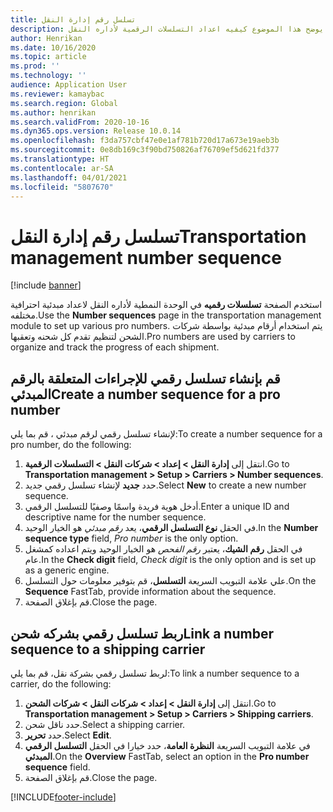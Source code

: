 ```yaml
---
title: تسلسل رقم إدارة النقل
description: يوضح هذا الموضوع كيفيه اعداد التسلسلات الرقمية لأداره النقل.
author: Henrikan
ms.date: 10/16/2020
ms.topic: article
ms.prod: ''
ms.technology: ''
audience: Application User
ms.reviewer: kamaybac
ms.search.region: Global
ms.author: henrikan
ms.search.validFrom: 2020-10-16
ms.dyn365.ops.version: Release 10.0.14
ms.openlocfilehash: f3da757cbf47e0e1af781b720d17a673e19aeb3b
ms.sourcegitcommit: 0e8db169c3f90bd750826af76709ef5d621fd377
ms.translationtype: HT
ms.contentlocale: ar-SA
ms.lasthandoff: 04/01/2021
ms.locfileid: "5807670"
---
```

# <a name="transportation-management-number-sequence"></a><span data-ttu-id="8a0f7-103">تسلسل رقم إدارة النقل</span><span class="sxs-lookup"><span data-stu-id="8a0f7-103">Transportation management number sequence</span></span>

[!include [banner](../includes/banner.md)]

<span data-ttu-id="8a0f7-104">استخدم الصفحة **تسلسلات رقميه** في الوحدة النمطية لأداره النقل لاعداد مبدئية احترافية مختلفه.</span><span class="sxs-lookup"><span data-stu-id="8a0f7-104">Use the **Number sequences** page in the transportation management module to set up various pro numbers.</span></span> <span data-ttu-id="8a0f7-105">يتم استخدام أرقام مبدئية بواسطة شركات الشحن لتنظيم تقدم كل شحنه وتعقبها.</span><span class="sxs-lookup"><span data-stu-id="8a0f7-105">Pro numbers are used by carriers to organize and track the progress of each shipment.</span></span>

## <a name="create-a-number-sequence-for-a-pro-number"></a><span data-ttu-id="8a0f7-106">قم بإنشاء تسلسل رقمي للإجراءات المتعلقة بالرقم المبدئي</span><span class="sxs-lookup"><span data-stu-id="8a0f7-106">Create a number sequence for a pro number</span></span>

<span data-ttu-id="8a0f7-107">لإنشاء تسلسل رقمي لرقم مبدئي ، قم بما يلي:</span><span class="sxs-lookup"><span data-stu-id="8a0f7-107">To create a number sequence for a pro number, do the following:</span></span>

1. <span data-ttu-id="8a0f7-108">انتقل إلى **إدارة النقل \> إعداد \> شركات النقل‬‬ \> التسلسلات الرقمية‬**.</span><span class="sxs-lookup"><span data-stu-id="8a0f7-108">Go to **Transportation management \> Setup \> Carriers \> Number sequences**.</span></span>
1. <span data-ttu-id="8a0f7-109">حدد **جديد** لإنشاء تسلسل رقمي جديد.</span><span class="sxs-lookup"><span data-stu-id="8a0f7-109">Select **New** to create a new number sequence.</span></span>
1. <span data-ttu-id="8a0f7-110">أدخل هوية فريدة واسمًا وصفيًا للتسلسل الرقمي.</span><span class="sxs-lookup"><span data-stu-id="8a0f7-110">Enter a unique ID and descriptive name for the number sequence.</span></span>
1. <span data-ttu-id="8a0f7-111">في الحقل **نوع التسلسل الرقمي**، يعد *رقم مبدئي* هو الخيار الوحيد.</span><span class="sxs-lookup"><span data-stu-id="8a0f7-111">In the **Number sequence type** field, *Pro number* is the only option.</span></span>
1. <span data-ttu-id="8a0f7-112">في الحقل **رقم الشيك**، يعتبر *رقم الفحص* هو الخيار الوحيد ويتم اعداده كمشغل عام.</span><span class="sxs-lookup"><span data-stu-id="8a0f7-112">In the **Check digit** field, *Check digit* is the only option and is set up as a generic engine.</span></span>
1. <span data-ttu-id="8a0f7-113">علي علامة التبويب السريعة **التسلسل**، قم بتوفير معلومات حول التسلسل.</span><span class="sxs-lookup"><span data-stu-id="8a0f7-113">On the **Sequence** FastTab, provide information about the sequence.</span></span>
1. <span data-ttu-id="8a0f7-114">قم بإغلاق الصفحة.</span><span class="sxs-lookup"><span data-stu-id="8a0f7-114">Close the page.</span></span>

## <a name="link-a-number-sequence-to-a-shipping-carrier"></a><span data-ttu-id="8a0f7-115">ربط تسلسل رقمي بشركه شحن</span><span class="sxs-lookup"><span data-stu-id="8a0f7-115">Link a number sequence to a shipping carrier</span></span>

<span data-ttu-id="8a0f7-116">لربط تسلسل رقمي بشركة نقل، قم بما يلي:</span><span class="sxs-lookup"><span data-stu-id="8a0f7-116">To link a number sequence to a carrier, do the following:</span></span>

1. <span data-ttu-id="8a0f7-117">انتقل إلى **إدارة النقل \> إعداد \> شركات النقل‬‬ \> شركات الشحن‬‬**.</span><span class="sxs-lookup"><span data-stu-id="8a0f7-117">Go to **Transportation management \> Setup \> Carriers \> Shipping carriers**.</span></span>
1. <span data-ttu-id="8a0f7-118">حدد ناقل شحن.</span><span class="sxs-lookup"><span data-stu-id="8a0f7-118">Select a shipping carrier.</span></span>
1. <span data-ttu-id="8a0f7-119">حدد **تحرير**.</span><span class="sxs-lookup"><span data-stu-id="8a0f7-119">Select **Edit**.</span></span>
1. <span data-ttu-id="8a0f7-120">في علامة التبويب السريعة **النظرة العامة**، حدد خيارا في الحقل **التسلسل الرقمي المبدئي**.</span><span class="sxs-lookup"><span data-stu-id="8a0f7-120">On the **Overview** FastTab, select an option in the **Pro number sequence** field.</span></span>
1. <span data-ttu-id="8a0f7-121">قم بإغلاق الصفحة.</span><span class="sxs-lookup"><span data-stu-id="8a0f7-121">Close the page.</span></span>


[!INCLUDE[footer-include](../../includes/footer-banner.md)]